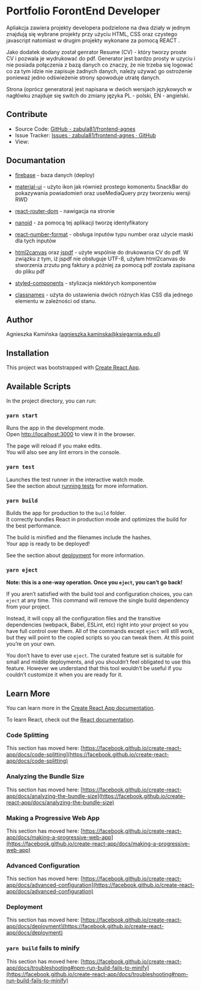 # Portfolio ForontEnd Developer

Apliakcja zawiera projekty developera podzielone na dwa działy w jednym znajdują się wybrane projekty przy użyciu HTML, CSS oraz czystego javascript natomiast w drugim projekty wykonane za pomocą REACT .

Jako dodatek dodany został genrator Resume (CV) - który tworzy proste CV i pozwala je wydrukować do pdf. Generator jest bardzo prosty w uzyciu i nie posiada połączenia z bazą danych co znaczy, że nie trzeba się logować co za tym idzie nie zapisuje żadnych danych, należy używać go ostrożenie ponieważ jedno odświeżenie strony spowoduje utratę danych. 

Strona (oprócz generatora) jest napisana w dwóch wersjach językowych w nagłówku znajduje się switch do zmiany języka PL - polski,  EN - angielski.

## Contribute

- Source Code: [GitHub - zabula81/frontend-agnes](https://github.com/zabula81/frontend-agnes)
- Issue Tracker: [Issues · zabula81/frontend-agnes · GitHub](https://github.com/zabula81/frontend-agnes/issues)
- View:  

## Documantation

- [firebase](https://www.npmjs.com/package/firebase) - baza danych (deploy)

- [material-ui](https://material-ui.com/) - użyto ikon jak również prostego komonentu SnackBar do pokazywania powiadomień oraz useMediaQuery przy tworzeniu wersji RWD

- [react-router-dom](https://reactrouter.com/web/guides/quick-start) - nawigacja na stronie

- [nanoid](https://www.npmjs.com/package/nanoid) - za pomocą tej aplikacji tworzę identyfikatory

- [react-number-format](https://www.npmjs.com/package/react-number-format) - obsługa inputów typu number oraz użycie maski dla tych inputów

- [html2canvas](https://www.npmjs.com/package/html2canvas) oraz [jspdf](https://www.npmjs.com/package/jspdf) - użyte wspólnie do drukowania CV do pdf. W związku z tym, iż jspdf nie obsługuje UTF-8, użyłam html2canvas do stworzenia zrzutu png faktury a później za pomocą pdf została zapisana do pliku pdf

- [styled-components](https://styled-components.com/) - stylizacja niektórych komponentów

- [classnames](https://github.com/JedWatson/classnames) - użyta do ustawienia dwóch różnych klas CSS dla jednego elementu w zależności od stanu.

## Author

Agnieszka Kamińska ([agnieszka.kaminska@ksiegarnia.edu.pl](mailto:agnieszka.kaminska@ksiegarnia.edu.pl))





## Installation

This project was bootstrapped with [Create React App](https://github.com/facebook/create-react-app).

## Available Scripts

In the project directory, you can run:

### `yarn start`

Runs the app in the development mode.\
Open [http://localhost:3000](http://localhost:3000) to view it in the browser.

The page will reload if you make edits.\
You will also see any lint errors in the console.

### `yarn test`

Launches the test runner in the interactive watch mode.\
See the section about [running tests](https://facebook.github.io/create-react-app/docs/running-tests) for more information.

### `yarn build`

Builds the app for production to the `build` folder.\
It correctly bundles React in production mode and optimizes the build for the best performance.

The build is minified and the filenames include the hashes.\
Your app is ready to be deployed!

See the section about [deployment](https://facebook.github.io/create-react-app/docs/deployment) for more information.

### `yarn eject`

**Note: this is a one-way operation. Once you `eject`, you can’t go back!**

If you aren’t satisfied with the build tool and configuration choices, you can `eject` at any time. This command will remove the single build dependency from your project.

Instead, it will copy all the configuration files and the transitive dependencies (webpack, Babel, ESLint, etc) right into your project so you have full control over them. All of the commands except `eject` will still work, but they will point to the copied scripts so you can tweak them. At this point you’re on your own.

You don’t have to ever use `eject`. The curated feature set is suitable for small and middle deployments, and you shouldn’t feel obligated to use this feature. However we understand that this tool wouldn’t be useful if you couldn’t customize it when you are ready for it.

## Learn More

You can learn more in the [Create React App documentation](https://facebook.github.io/create-react-app/docs/getting-started).

To learn React, check out the [React documentation](https://reactjs.org/).

### Code Splitting

This section has moved here: [https://facebook.github.io/create-react-app/docs/code-splitting](https://facebook.github.io/create-react-app/docs/code-splitting)

### Analyzing the Bundle Size

This section has moved here: [https://facebook.github.io/create-react-app/docs/analyzing-the-bundle-size](https://facebook.github.io/create-react-app/docs/analyzing-the-bundle-size)

### Making a Progressive Web App

This section has moved here: [https://facebook.github.io/create-react-app/docs/making-a-progressive-web-app](https://facebook.github.io/create-react-app/docs/making-a-progressive-web-app)

### Advanced Configuration

This section has moved here: [https://facebook.github.io/create-react-app/docs/advanced-configuration](https://facebook.github.io/create-react-app/docs/advanced-configuration)

### Deployment

This section has moved here: [https://facebook.github.io/create-react-app/docs/deployment](https://facebook.github.io/create-react-app/docs/deployment)

### `yarn build` fails to minify

This section has moved here: [https://facebook.github.io/create-react-app/docs/troubleshooting#npm-run-build-fails-to-minify](https://facebook.github.io/create-react-app/docs/troubleshooting#npm-run-build-fails-to-minify)
